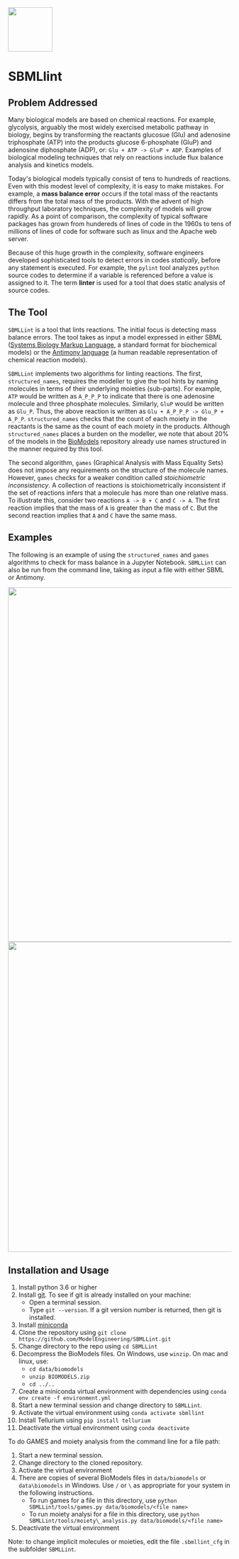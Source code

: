<img src="https://travis-ci.org/ModelEngineering/SBMLLint.svg?branch=master" width="100"/>

# SBMLlint

## Problem Addressed

Many biological models are based on chemical reactions. For example, glycolysis, arguably the most widely exercised metabolic pathway in biology, begins by transforming the reactants glucosue (Glu) and adenosine triphosphate (ATP) into the products glucose 6-phosphate (GluP) and adenosine diphosphate (ADP), or: ``Glu + ATP -> GluP + ADP``. Examples of biological modeling techniques that rely on reactions include flux balance analysis and kinetics models.

Today's biological models typically consist of tens to hundreds of reactions. Even with this modest level of complexity, it is easy to make mistakes. For example, a **mass balance error** occurs if the total mass of the reactants differs from the total mass of the products. With the advent of high throughput laboratory techniques, the complexity of models will grow rapidly. As a point of comparison, the complexity of typical software packages has grown from hundereds of lines of code in the 1960s to tens of millions of lines of code for software such as linux and the Apache web server.

Because of this huge growth in the complexity, software engineers developed sophisticated tools to detect errors in codes *statically*, before any statement is executed. For example, the ``pylint`` tool analyzes ``python`` source codes to determine if a variable is referenced before a value is assigned to it. The term **linter** is used for a tool that does static analysis of source codes.

## The Tool

``SBMLLint`` is a tool that lints reactions. The initial focus is detecting mass balance errors. The tool takes as input a model expressed in either SBML ([Systems Biology Markup Language](http://sbml.org/Main_Page), a standard format for biochemical models) or the [Antimony language](http://antimony.sourceforge.net/) (a human readable representation of chemical reaction models).

``SBMLLint`` implements two algorithms for linting reactions. The first, ``structured_names``, requires the modeller to give the tool hints by naming molecules in terms of their underlying moieties (sub-parts). For example, ``ATP`` would be written as ``A_P_P_P`` to indicate that there is one adenosine molecule and three phosphate molecules. Similarly, ``GluP`` would be written as ``Glu_P``. Thus, the above reaction is written as ``Glu + A_P_P_P -> Glu_P + A_P_P``. ``structured_names`` checks that the count of each moiety in the reactants is the same as the count of each moiety in the products. Although ``structured_names`` places a burden on the modeller, we note that about 20% of the models in the [BioModels](http://www.ebi.ac.uk/biomodels/) repository already use names structured in the manner required by this tool. 

The second algorithm, ``games`` (Graphical Analysis with Mass Equality Sets) does not impose any requirements on the structure of the molecule names. However, ``games`` checks for a weaker condition called *stoichiometric inconsistency*. A collection of reactions is stoichiometrically inconsistent if the set of reactions infers that a molecule has more than one relative mass. To illustrate this, consider two reactions ``A -> B + C`` and ``C -> A``. The first reaction implies that the mass of ``A`` is greater than the mass of ``C``. But the second reaction implies that ``A`` and ``C`` have the same mass.

## Examples
The following is an example of using the ``structured_names`` and ``games`` algorithms to check for mass balance in a Jupyter Notebook.
``SBMLLint`` can also be run from the command line, taking as input a file with either SBML or Antimony. 

<img src="https://github.com/ModelEngineering/SBMLLint/raw/master/structured_names_example.png" width="800"/>

<img src="https://github.com/ModelEngineering/SBMLLint/raw/master/games_example.png" width="700"/>

## Installation and Usage

1. Install python 3.6 or higher
1. Install [git](https://git-scm.com/book/en/v2/Getting-Started-Installing-Git). To see if git is already installed on your machine:
   - Open a terminal session.
   - Type ``git --version``. If a git version number is returned, then git is installed.
1. Install [miniconda](https://docs.conda.io/projects/conda/en/latest/user-guide/install/)
1. Clone the repository using ``git clone https://github.com/ModelEngineering/SBMLLint.git``
1. Change directory to the repo using ``cd SBMLLint``
1. Decompress the BioModels files. On Windows, use ``winzip``. On mac and linux, use:
   - ``cd data/biomodels``
   - ``unzip BIOMODELS.zip``
   - ``cd ../..``
1. Create a miniconda virtual environment  with dependencies
using ``conda env create -f environment.yml``
1. Start a new terminal session and change directory to ``SBMLLint``.
1. Activate the virtual environment using ``conda activate sbmllint``
1. Install Tellurium using ``pip install tellurium``
1. Deactivate the virtual environment using ``conda deactivate``

To do GAMES and moiety analysis from the command line for a file path:
1. Start a new terminal session.
1. Change directory to the cloned repository.
1. Activate the virtual environment
1. There are copies of several BioModels files in ``data/biomodels`` or ``data\biomodels`` in Windows.
Use ``/`` or ``\``  as appropriate for your system in the following instructions.
   - To run games for a file in this directory, use
``python SBMLLint/tools/games.py data/biomodels/<file name>``
   - To run moiety analysi for a file in this directory, use
``python SBMLLint/tools/moiety\_analysis.py data/biomodels/<file name>``
1. Deactivate the virtual environment

Note: to change implicit molecules or moieties, edit the file
``.sbmllint_cfg`` in the subfolder ``SBMLLint``.
